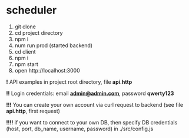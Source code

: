 # scheduler

1. git clone
2. cd project directory
3. npm i
4. num run prod (started backend)
5. cd client
6. npm i
7. npm start
8. open http://localhost:3000

**!** API examples in project root directory, file **api.http**

**!!** Login credentials: email **admin@admin.com**, password **qwerty123**

**!!!** You can create your own account via curl request to backend (see file **api.http**, first request)

**!!!!** if you want to connect to your own DB, then specify DB credentials (host, port, db_name, username, password) in ./src/config.js
